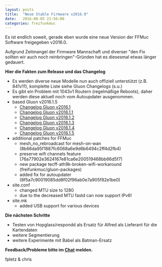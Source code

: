 ```yaml
---
layout: posts
title:  "Neue Stable Firmware v2016.0"
date:   2016-08-05 21:56:00
categories: freifunkmuc
---
```


Es ist endlich soweit, gerade eben wurde eine neue Version der FFMuc
Software freigegeben v2016.0.

Aufgrund Zeitmangel der Firmware Mannschaft und diverser "den Fix
sollten wir auch noch reinbringen"-Gründen hat es diesesmal etwas länger
gedauert.

**Hier die Fakten zum Release und das Changelog**

* Es werden diverse neue Modelle nun auch offiziell unterstützt (z.B.
841v11), komplette Liste siehe Gluon Changelogs (s.u.)
* Es gibt ein Problem mit 1043v1 Routern (regelmäßige Reboots), daher
werden diese aktuell noch vom Autoupdater ausgenommen.
* based Gluon v2016.1.5
  * [Changelog Gluon v2016.1](https://gluon.readthedocs.org/en/v2016.1/releases/v2016.1.html)
  * [Changelog Gluon v2016.1.1](https://gluon.readthedocs.org/en/v2016.1.1/releases/v2016.1.1.html)
  * [Changelog Gluon v2016.1.2](https://gluon.readthedocs.org/en/v2016.1.2/releases/v2016.1.2.html)
  * [Changelog Gluon v2016.1.3](https://gluon.readthedocs.org/en/v2016.1.3/releases/v2016.1.3.html)
  * [Changelog Gluon v2016.1.4](https://gluon.readthedocs.org/en/v2016.1.4/releases/v2016.1.4.html)
  * [Changelog Gluon v2016.1.5](https://gluon.readthedocs.org/en/v2016.1.5/releases/v2016.1.5.html)
* additional patches for FFMuc
  * mesh_no_rebroadcast for mesh-on-wan
(8b66da95f1887fc6068a6e9d6b6494c2ff4d2fb4)
  * preserve wifi channels feature
(76a77902e3624167e81ca6e200519468bb66d5f7)
  * new package tecff-ath9k-broken-wifi-workaround
(freifunkmuc/gluon-packages)
  * added fix for autoupdater (8f5a7c90019085dd8f02f96ab0e7a905f82e1be0)
* site.conf
  * changed MTU size to 1280
  * due to the decreased MTU fastd can now support IPv6!
* site.mk
  * added USB support for various devices

**Die nächsten Schritte**

* Testen von Hopglass/respondd als Ersatz für Alfred als Lieferant für
die Kartendaten
* weitere Segmentierung
* weitere Experimente mit Babel als Batman-Ersatz

**Feedback/Probleme bitte im
[Chat](https://chat.ffmuc.net/freifunk/channels/firmware) melden.**


fpletz & chris
